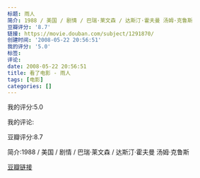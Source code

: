 ```yaml
---
标题: 雨人
简介: 1988 / 美国 / 剧情 / 巴瑞·莱文森 / 达斯汀·霍夫曼 汤姆·克鲁斯
豆瓣评分: '8.7'
链接: https://movie.douban.com/subject/1291870/
创建时间: '2008-05-22 20:56:51'
我的评分: '5.0'
标签:
评论:
date: 2008-05-22 20:56:51
title: 看了电影 - 雨人
tags: [电影]
categories: []
---
```


我的评分:5.0

我的评论:

豆瓣评分:8.7

简介:1988 / 美国 / 剧情 / 巴瑞·莱文森 / 达斯汀·霍夫曼 汤姆·克鲁斯

[豆瓣链接](https://movie.douban.com/subject/1291870/)

